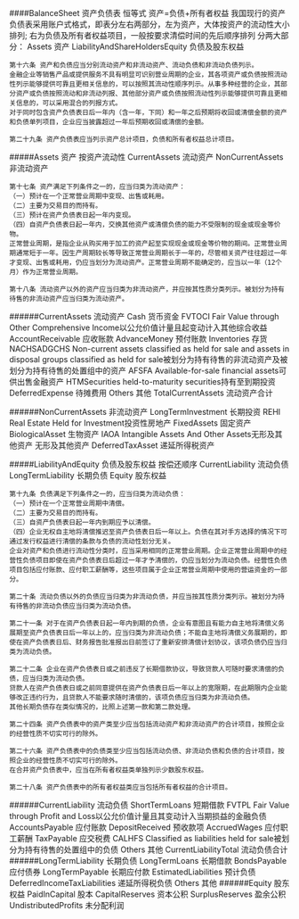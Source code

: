 ####BalanceSheet 资产负债表
    恒等式 资产=负债+所有者权益
    我国现行的资产负债表采用账户式格式，即表分左右两部分，左为资产，大体按资产的流动性大小排列;
    右为负债及所有者权益项目，一般按要求清偿时间的先后顺序排列
    分两大部分：
    Assets 资产
    LiabilityAndShareHoldersEquity 负债及股东权益

    第十六条 资产和负债应当分别流动资产和非流动资产、流动负债和非流动负债列示。
    金融企业等销售产品或提供服务不具有明显可识别营业周期的企业，其各项资产或负债按照流动性列示能够提供可靠且更相关信息的，可以按照其流动性顺序列示。从事多种经营的企业，其部分资产或负债按照流动和非流动列报、其他部分资产或负债按照流动性列示能够提供可靠且更相关信息的，可以采用混合的列报方式。
    对于同时包含资产负债表日后一年内（含一年，下同）和一年之后预期将收回或清偿金额的资产和负债单列项目，企业应当披露超过一年后预期收回或清偿的金额。
    
    第二十九条 资产负债表应当列示资产总计项目，负债和所有者权益总计项目。
#####Assets 资产
    按资产流动性
    CurrentAssets 流动资产
    NonCurrentAssets 非流动资产

    第十七条 资产满足下列条件之一的，应当归类为流动资产：
    （一）预计在一个正常营业周期中变现、出售或耗用。
    （二）主要为交易目的而持有。
    （三）预计在资产负债表日起一年内变现。
    （四）自资产负债表日起一年内，交换其他资产或清偿负债的能力不受限制的现金或现金等价物。
    正常营业周期，是指企业从购买用于加工的资产起至实现现金或现金等价物的期间。正常营业周期通常短于一年。因生产周期较长等导致正常营业周期长于一年的，尽管相关资产往往超过一年才变现、出售或耗用，仍应当划分为流动资产。正常营业周期不能确定的，应当以一年（12个月）作为正常营业周期。
    
    第十八条 流动资产以外的资产应当归类为非流动资产，并应按其性质分类列示。被划分为持有待售的非流动资产应当归类为流动资产。
######CurrentAssets 流动资产
    Cash 货币资金
    FVTOCI Fair Value through Other Comprehensive Income以公允价值计量且起变动计入其他综合收益
    AccountReceivable 应收账款
    AdvanceMoney 预付账款
    Inventories 存货
    NACHSADGCHS Non-current assets classified as held for sale and assets in disposal groups classified as held for sale被划分为持有待售的非流动资产及被划分为持有待售的处置组中的资产
    AFSFA Available-for-sale financial assets可供出售金融资产
    HTMSecurities held-to-maturity securities持有至到期投资
    DeferredExpense 待摊费用
    Others 其他
    TotalCurrentAssets 流动资产合计

######NonCurrentAssets 非流动资产
    LongTermInvestment 长期投资
    REHI Real Estate Held for Investment投资性房地产
    FixedAssets 固定资产
    BiologicalAsset 生物资产
    IAOA Intangible Assets And Other Assets无形及其他资产 无形及其他资产
    DeferredTaxAsset 递延所得税资产

#####LiabilityAndEquity 负债及股东权益
    按偿还顺序
    CurrentLiability 流动负债
    LongTermLiability 长期负债
    Equity 股东权益

    第十九条 负债满足下列条件之一的，应当归类为流动负债：
    （一）预计在一个正常营业周期中清偿。
    （二）主要为交易目的而持有。
    （三）自资产负债表日起一年内到期应予以清偿。
    （四）企业无权自主地将清偿推迟至资产负债表日后一年以上。负债在其对手方选择的情况下可通过发行权益进行清偿的条款与负债的流动性划分无关。
    企业对资产和负债进行流动性分类时，应当采用相同的正常营业周期。企业正常营业周期中的经营性负债项目即使在资产负债表日后超过一年才予清偿的，仍应当划分为流动负债。经营性负债项目包括应付账款、应付职工薪酬等，这些项目属于企业正常营业周期中使用的营运资金的一部分。
    
    第二十条 流动负债以外的负债应当归类为非流动负债，并应当按其性质分类列示。被划分为持有待售的非流动负债应当归类为流动负债。
    
    第二十一条 对于在资产负债表日起一年内到期的负债，企业有意图且有能力自主地将清偿义务展期至资产负债表日后一年以上的，应当归类为非流动负债；不能自主地将清偿义务展期的，即使在资产负债表日后、财务报告批准报出日前签订了重新安排清偿计划协议，该项负债仍应当归类为流动负债。
    
    第二十二条 企业在资产负债表日或之前违反了长期借款协议，导致贷款人可随时要求清偿的负债，应当归类为流动负债。
    贷款人在资产负债表日或之前同意提供在资产负债表日后一年以上的宽限期，在此期限内企业能够改正违约行为，且贷款人不能要求随时清偿的，该项负债应当归类为非流动负债。
    其他长期负债存在类似情况的，比照上述第一款和第二款处理。
    
    第二十四条 资产负债表中的资产类至少应当包括流动资产和非流动资产的合计项目，按照企业的经营性质不切实可行的除外。
    
    第二十六条 资产负债表中的负债类至少应当包括流动负债、非流动负债和负债的合计项目，按照企业的经营性质不切实可行的除外。
    在合并资产负债表中，应当在所有者权益类单独列示少数股东权益。
    
    第二十八条 资产负债表中的所有者权益类应当包括所有者权益的合计项目。
######CurrentLiability 流动负债
    ShortTermLoans 短期借款
    FVTPL Fair Value through Profit and Loss以公允价值计量且其变动计入当期损益的金融负债
    AccountsPayable 应付账款
    DepositReceived 预收款项
    AccruedWages 应付职工薪酬
    TaxPayable 应交税费
    CALHFS Classified as liabilities held for sale被划分为持有待售的处置组中的负债
    Others 其他
    CurrentLiabilityTotal 流动负债合计
######LongTermLiability 长期负债
    LongTermLoans 长期借款
    BondsPayable 应付债券
    LongTermPayable 长期应付款
    EstimatedLiabilities 预计负债
    DeferredIncomeTaxLiabilities 递延所得税负债
    Others 其他
######Equity 股东权益
    PaidInCapital 股本
    CapitalReserves 资本公积
    SurplusReserves 盈余公积
    UndistributedProfits 未分配利润
